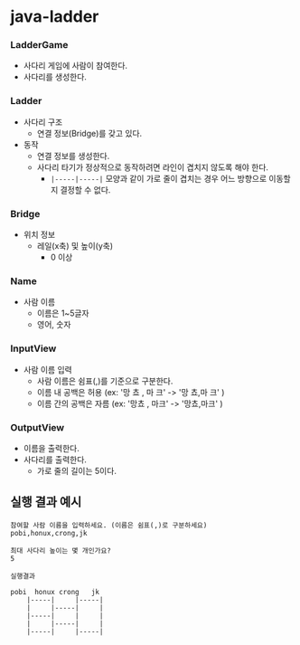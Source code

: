 # java-ladder

### LadderGame
- 사다리 게임에 사람이 참여한다.
- 사다리를 생성한다.

### Ladder
- 사다리 구조
  - 연결 정보(Bridge)를 갖고 있다. 
- 동작
  - 연결 정보를 생성한다.
  - 사다리 타기가 정상적으로 동작하려면 라인이 겹치지 않도록 해야 한다.
    - `|-----|-----|` 모양과 같이 가로 줄이 겹치는 경우 어느 방향으로 이동할지 결정할 수 없다.

### Bridge
- 위치 정보 
  - 레일(x축) 및 높이(y축)
    - 0 이상

### Name
- 사람 이름
  - 이름은 1~5글자 
  - 영어, 숫자

### InputView
- 사람 이름 입력
  - 사람 이름은 쉼표(,)를 기준으로 구분한다.
  - 이름 내 공백은 허용 (ex: '망 쵸 , 마       크' -> '망 쵸,마       크' )
  - 이름 간의 공백은 자름 (ex: '망쵸 , 마크' -> '망쵸,마크' )

### OutputView
- 이름을 출력한다.
- 사다리를 출력한다. 
  - 가로 줄의 길이는 5이다.


## 실행 결과 예시

```text
참여할 사람 이름을 입력하세요. (이름은 쉼표(,)로 구분하세요)
pobi,honux,crong,jk

최대 사다리 높이는 몇 개인가요?
5

실행결과

pobi  honux crong   jk
    |-----|     |-----|
    |     |-----|     |
    |-----|     |     |
    |     |-----|     |
    |-----|     |-----|

```
